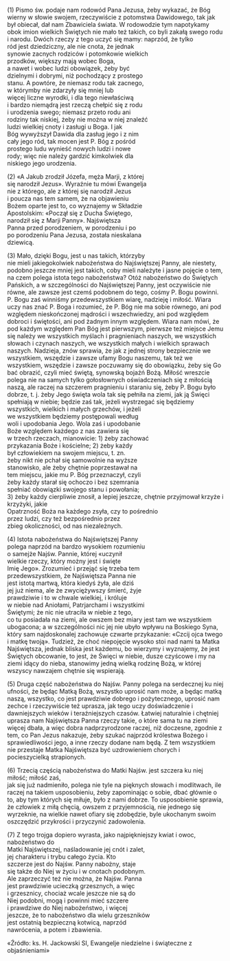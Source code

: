 
\(1\) Pismo św. podaje nam rodowód Pana Jezusa, 
żeby wykazać, że Bóg wierny w słowie 
swojem, rzeczywiście z potomstwa Dawidowego, 
tak jak był obiecał, dał nam Zbawiciela 
świata. W rodowodzie tym napotykamy obok 
imion wielkich Świętych nie mało też takich, 
co byli zakałą swego rodu i narodu. Dwóch rzeczy z tego uczyć się mamy: naprzód, że tylko        
ród jest dziedziczny, ale nie cnota, że jednak     
synowie zacnych rodziców i potomkowie wielkich           
przodków, większy mają wobec Boga,               
a nawet i wobec ludzi obowiązek, żeby być             
dzielnymi i dobrymi, niż pochodzący z prostego         
stanu. A powtóre, że niemasz rodu tak zacnego,          
w którymby nie zdarzyły się mniej lub          
więcej liczne wyrodki, i dla tego niewłaściwą         
i bardzo niemądrą jest rzeczą chełpić się z rodu       
i urodzenia swego; niemasz przeto rodu ani         
rodziny tak niskiej, żeby nie można w niej znaleźć       
ludzi wielkiej cnoty i zasługi u Boga. I jak     
Bóg wywyższył Dawida dla zasług jego i z nim          
cały jego ród, tak mocen jest P. Bóg z pośród         
prostego ludu wynieść nowych ludzi i nowe             
rody; więc nie należy gardzić kimkolwiek dla          
niskiego jego urodzenia.                              

\(2\) «A Jakub zrodził Józefa, męża Marji, z której       
się narodził Jezus». Wyraźnie tu mówi Ewangelja        
nie z którego, ale z której się narodził Jezus    
i poucza nas tem samem, że na objawieniu          
Bożem oparte jest to, co wyznajemy w Składzie            
Apostolskim: «Począł się z Ducha Świętego,           
narodził się z Marji Panny». Najświętsza        
Panna przed porodzeniem, w porodzeniu i po            
po porodzeniu Pana Jezusa, została nieskalana         
dziewicą.                                             

\(3\) Mało, dzięki Bogu, jest u nas takich, którzyby       
nie mieli jakiegokolwiek nabożeństwa do Najświętszej Panny, ale niestety, podobno jeszcze 
mniej jest takich, coby mieli należyte i jasne
pojęcie o tem, na czem polega istota tego 
nabożeństwa? Otóż nabożeństwo do Świętych 
Pańskich, a w szczególności do Najświętszej 
Panny, jest oczywiście nie równe, ale zawsze 
jest czemś podobnem do tego, cośmy P. Bogu 
powinni. P. Bogu zaś winniśmy przedewszystkiem 
wiarę, nadzieję i miłość. Wiara uczy nas 
znać P. Boga i rozumieć, że P. Bóg nie ma sobie 
równego, ani pod względem nieskończonej 
mądrości i wszechwiedzy, ani pod względem 
dobroci i świętości, ani pod żadnym innym 
względem. Wiara nam mówi, że pod każdym 
względem Pan Bóg jest pierwszym, pierwsze 
też miejsce Jemu się należy we wszystkich myślach 
i pragnieniach naszych, we wszystkich 
słowach i czynach naszych, we wszystkich małych 
i wielkich sprawach naszych. Nadzieja, 
znów sprawia, że jak z jednej strony bezpiecznie 
we wszystkiem, wszędzie i zawsze ufamy 
Bogu naszemu, tak też we wszystkiem, wszędzie 
i zawsze poczuwamy się do obowiązku, żeby 
się Go bać obrazić, czyli mieć świętą, synowską 
bojaźń Bożą. Miłość wreszcie polega nie 
na samych tylko gołosłownych oświadczeniach 
się z miłością naszą, ale raczej na szczerem 
pragnieniu i staraniu się, żeby P. Bogu było 
dobrze, t. j. żeby Jego święta wola tak się pełniła 
na ziemi, jak ją Święci spełniają w niebie; będzie zaś tak, jeżeli wystrzegać się będziemy    
wszystkich, wielkich i małych grzechów, i jeżeli  
we wszystkiem będziemy postępowali według         
woli i upodobania Jego. Wola zaś i upodobanie     
Boże względem każdego z nas zawiera się           
w trzech rzeczach, mianowicie: 1) żeby zachować     
przykazania Boże i kościelne; 2) żeby każdy    
był człowiekiem na swojem miejscu, t. zn.      
żeby nikt nie pchał się samowolnie na wyższe     
stanowisko, ale żeby chętnie poprzestawał na      
tem miejscu, jakie mu P. Bóg przeznaczył, czyli   
żeby każdy starał się ochoczo i bez szemrania      
spełniać obowiązki swojego stanu i powołania;      
3) żeby każdy cierpliwie znosił, a lepiej jeszcze, 
chętnie przyjmował krzyże i krzyżyki, jakie        
Opatrzność Boża na każdego zsyła, czy to pośrednio       
przez ludzi, czy też bezpośrednio przez    
zbieg okoliczności, od nas niezależnych.           

\(4\) Istota nabożeństwa do Najświętszej Panny       
polega naprzód na bardzo wysokiem rozumieniu         
o samejże Najśw. Pannie, której «uczynił       
wielkie rzeczy, który możny jest i święte      
Imię Jego». Zrozumieć i przejąć się trzeba tem      
przedewszystkiem, że Najświętsza Panna nie         
jest istotą martwą, która kiedyś żyła, ale dziś    
jej już niema, ale że zwyciężywszy śmierć, żyje   
prawdziwie i to w chwale wielkiej, i króluje       
w niebie nad Aniołami, Patrjarchami i wszystkimi      
Świętymi; że nic nie utraciła w niebie z tego,  
co tu posiadała na ziemi, ale owszem bez miary jest tam we wszystkiem ubogacona; 
a w szczególności nic jej nie ubyło wpływu na 
Boskiego Syna, który sam najdoskonalej zachowuje 
czwarte przykazanie: «Czcij ojca twego 
i matkę twoją». Tudzież, że choć niepojęcie wysoko 
stoi nad nami ta Matka Najświętsza, jednak
bliska jest każdemu, bo wierzymy i wyznajemy, 
że jest Świętych obcowanie, to jest, 
że Święci w niebie, dusze czyścowe i my na ziemi
idący do nieba, stanowimy jedną wielką 
rodzinę Bożą, w której wszyscy nawzajem
chętnie się wspierają.

\(5\) Druga część nabożeństwa do Najśw. Panny 
polega na serdecznej ku niej ufności, że będąc 
Matką Bożą, wszystko uprosić nam może, a 
będąc matką naszą, wszystko, co jest prawdziwie 
dobrego i pożytecznego, uprosić nam zechce 
i rzeczywiście też uprasza, jak tego uczy
doświadczenie i dawniejszych wieków i teraźniejszych 
czasów. Łatwiej naturalnie i chętniej 
uprasza nam Najświętsza Panna rzeczy takie, 
o które sama tu na ziemi więcej dbała, a więc 
dobra nadprzyrodzone raczej, niż doczesne, 
zgodnie z tem, co Pan Jezus nakazuje, żeby 
szukać najprzód królestwa Bożego i sprawiedliwości 
jego, a inne rzeczy dodane nam będą. 
Z tem wszystkiem nie przestaje Matka Najświętsza 
być uzdrowieniem chorych i pocieszycielką strapionych.

\(6\) Trzecią częścią nabożeństwa do Matki Najśw. jest szczera ku niej miłość; miłość zaś,  
jak się już nadmieniło, polega nie tyle na 
pięknych słowach i modlitwach, ile raczej na
takiem usposobieniu, żeby zapominając o sobie, 
dbać głównie o to, aby tym których się miłuje, 
było z nami dobrze. To usposobienie sprawia,     
że człowiek z miłą chęcią, owszem z
przyjemnością, nie jednego się wyrzeknie, na wielkie
nawet ofiary się zdobędzie, byle ukochanym 
swoim oszczędzić przykrości i przyczynić zadowolenia. 

\(7\) Z tego trojga dopiero wyrasta, jako
najpiękniejszy kwiat i owoc, nabożeństwo do         
Matki Najświętszej, naśladowanie jej cnót i zalet,  
jej charakteru i trybu całego życia. Kto    
szczerze jest do Najśw. Panny nabożny, staje     
się także do Niej w życiu i w cnotach podobnym.  
Ale zaprzeczyć też nie można, że Najśw. Panna    
jest prawdziwie ucieczką grzesznych, a więc      
i grzesznicy, chociaż wcale jeszcze nie są do    
Niej podobni, mogą i powinni mieć szczere        
i prawdziwe do Niej nabożeństwo, i więcej        
jeszcze, że to nabożeństwo dla wielu grzeszników   
jest ostatnią bezpieczną kotwicą, naprzód    
nawrócenia, a potem i zbawienia.

«Źródło: ks. H. Jackowski SI, Ewangelje niedzielne i świąteczne z objaśnieniami»


